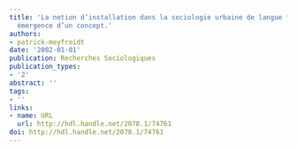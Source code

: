 ```yaml
---
title: 'La notion d’installation dans la sociologie urbaine de langue française :
  émergence d’un concept.'
authors:
- patrick-meyfroidt
date: '2002-01-01'
publication: Recherches Sociologiques
publication_types:
- '2'
abstract: ''
tags:
- ''
links:
- name: URL
  url: http://hdl.handle.net/2078.1/74761
doi: http://hdl.handle.net/2078.1/74761
---
```

